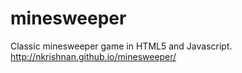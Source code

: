 minesweeper
===========

Classic minesweeper game in HTML5 and Javascript.
http://nkrishnan.github.io/minesweeper/
